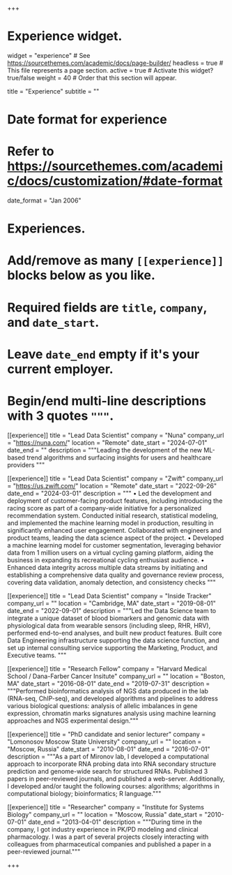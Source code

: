 +++
# Experience widget.
widget = "experience"  # See https://sourcethemes.com/academic/docs/page-builder/
headless = true  # This file represents a page section.
active = true  # Activate this widget? true/false
weight = 40  # Order that this section will appear.

title = "Experience"
subtitle = ""

# Date format for experience
#   Refer to https://sourcethemes.com/academic/docs/customization/#date-format
date_format = "Jan 2006"

# Experiences.
#   Add/remove as many `[[experience]]` blocks below as you like.
#   Required fields are `title`, `company`, and `date_start`.
#   Leave `date_end` empty if it's your current employer.
#   Begin/end multi-line descriptions with 3 quotes `"""`.
[[experience]]
  title = "Lead Data Scientist"
  company = "Nuna"
  company_url = "https://nuna.com/"
  location = "Remote"
  date_start = "2024-07-01"
  date_end = ""
  description = """Leading the development of the new ML-based trend algorithms and surfacing insights for users and healthcare providers
  """

[[experience]]
  title = "Lead Data Scientist"
  company = "Zwift"
  company_url = "https://us.zwift.com/"
  location = "Remote"
  date_start = "2022-09-26"
  date_end = "2024-03-01"
  description = """
  • Led the development and deployment of customer-facing product features, including introducing the racing score as part of a company-wide initiative for a personalized recommendation system. Conducted initial research, statistical modeling, and implemented the machine learning model in production, resulting in significantly enhanced user engagement. Collaborated with engineers and product teams, leading the data science aspect of the project.
• Developed a machine learning model for customer segmentation, leveraging behavior data from 1 million users on a virtual cycling gaming platform, aiding the business in expanding its recreational cycling enthusiast audience.
• Enhanced data integrity across multiple data streams by initiating and establishing a comprehensive data quality and governance review process, covering data validation, anomaly detection, and consistency checks
  """  

[[experience]]
  title = "Lead Data Scientist"
  company = "Inside Tracker"
  company_url = ""
  location = "Cambridge, MA"
  date_start = "2019-08-01"
  date_end = "2022-09-01"
  description = """Led the Data Science team to integrate a unique dataset of blood biomarkers and genomic data with physiological data from wearable sensors (including sleep, RHR, HRV), performed end-to-end analyses, and built new product features. Built core Data Engineering infrastructure supporting the data science function, and set up internal consulting service supporting the Marketing, Product, and Executive teams.
  """

[[experience]]
  title = "Research Fellow"
  company = "Harvard Medical School / Dana-Farber Cancer Insitute"
  company_url = ""
  location = "Boston, MA"
  date_start = "2016-08-01"
  date_end = "2019-07-31"
  description = """Performed bioinformatics analysis of NGS data produced in the lab (RNA-seq, ChIP-seq), and developed algorithms and pipelines to address various biological questions: analysis of allelic imbalances in gene expression, chromatin marks signatures analysis using machine learning approaches and NGS experimental design."""
  
[[experience]]
  title = "PhD candidate and senior lecturer"
  company = "Lomonosov Moscow State University"
  company_url = ""
  location = "Moscow, Russia"
  date_start = "2010-08-01"
  date_end = "2016-07-01"
  description = """As a part of Mironov lab, I developed a computational approach to incorporate RNA probing data into RNA secondary structure prediction and genome-wide search for structured RNAs. Published 3 papers in peer-reviewed journals, and published a web-server. Additionally, I developed and/or taught the following courses: algorithms; algorithms in computational biology; bioinformatics; R language."""

[[experience]]
  title = "Researcher"
  company = "Institute for Systems Biology"
  company_url = ""
  location = "Moscow, Russia"
  date_start = "2010-07-01"
  date_end = "2013-04-01"
  description = """During time in the company, I got industry experience in PK/PD modeling and clinical pharmacology. I was a part of several projects closely interacting with colleagues from pharmaceutical companies and published a paper in a peer-reviewed journal."""

+++
